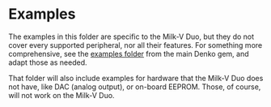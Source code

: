 # Examples

The examples in this folder are specific to the Milk-V Duo, but they do not cover every supported peripheral, nor all their features. For something more comprehensive, see the [examples folder](https://github.com/denko-rb/denko/tree/master/examples) from the main Denko gem, and adapt those as needed.

That folder will also include examples for hardware that the Milk-V Duo does not have, like DAC (analog output), or on-board EEPROM. Those, of course, will not work on the Milk-V Duo.

